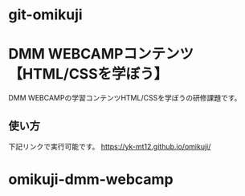 # git-omikuji
# DMM WEBCAMPコンテンツ【HTML/CSSを学ぼう】
DMM WEBCAMPの学習コンテンツHTML/CSSを学ぼうの研修課題です。
## 使い方
下記リンクで実行可能です。
https://yk-mt12.github.io/omikuji/
# omikuji-dmm-webcamp
